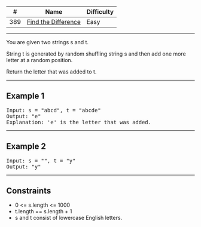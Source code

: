 | #   | Name                                                                                                                                 | Difficulty |
| --- | ------------------------------------------------------------------------------------------------------------------------------------ | ---------- |
| 389 | [Find the Difference](https://leetcode.com/problems/find-the-difference/description/?envType=study-plan-v2&envId=programming-skills) | Easy       |

---
You are given two strings s and t.

String t is generated by random shuffling string s and then add one more letter at a random position.

Return the letter that was added to t.

---

## Example 1
<pre>
Input: s = "abcd", t = "abcde"
Output: "e"
Explanation: 'e' is the letter that was added.
</pre>
---

## Example 2
<pre>
Input: s = "", t = "y"
Output: "y"
</pre>
---

## Constraints
- 0 <= s.length <= 1000
- t.length == s.length + 1
- s and t consist of lowercase English letters.